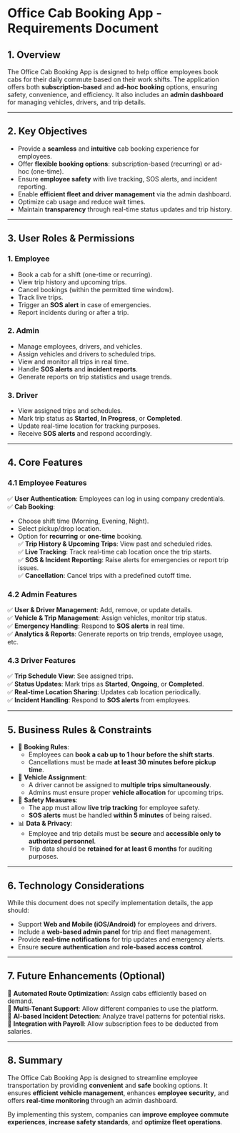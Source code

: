 # Office Cab Booking App - Requirements Document

## 1. Overview

The Office Cab Booking App is designed to help office employees book cabs for their daily commute based on their work shifts. The application offers both **subscription-based** and **ad-hoc booking** options, ensuring safety, convenience, and efficiency. It also includes an **admin dashboard** for managing vehicles, drivers, and trip details.

---

## 2. Key Objectives

- Provide a **seamless** and **intuitive** cab booking experience for employees.
- Offer **flexible booking options**: subscription-based (recurring) or ad-hoc (one-time).
- Ensure **employee safety** with live tracking, SOS alerts, and incident reporting.
- Enable **efficient fleet and driver management** via the admin dashboard.
- Optimize cab usage and reduce wait times.
- Maintain **transparency** through real-time status updates and trip history.

---

## 3. User Roles & Permissions

### **1. Employee**

- Book a cab for a shift (one-time or recurring).
- View trip history and upcoming trips.
- Cancel bookings (within the permitted time window).
- Track live trips.
- Trigger an **SOS alert** in case of emergencies.
- Report incidents during or after a trip.

### **2. Admin**

- Manage employees, drivers, and vehicles.
- Assign vehicles and drivers to scheduled trips.
- View and monitor all trips in real time.
- Handle **SOS alerts** and **incident reports**.
- Generate reports on trip statistics and usage trends.

### **3. Driver**

- View assigned trips and schedules.
- Mark trip status as **Started**, **In Progress**, or **Completed**.
- Update real-time location for tracking purposes.
- Receive **SOS alerts** and respond accordingly.

---

## 4. Core Features

### **4.1 Employee Features**

✅ **User Authentication**: Employees can log in using company credentials.  
✅ **Cab Booking**:

- Choose shift time (Morning, Evening, Night).
- Select pickup/drop location.
- Option for **recurring** or **one-time** booking.  
  ✅ **Trip History & Upcoming Trips**: View past and scheduled rides.  
  ✅ **Live Tracking**: Track real-time cab location once the trip starts.  
  ✅ **SOS & Incident Reporting**: Raise alerts for emergencies or report trip issues.  
  ✅ **Cancellation**: Cancel trips with a predefined cutoff time.

### **4.2 Admin Features**

✅ **User & Driver Management**: Add, remove, or update details.  
✅ **Vehicle & Trip Management**: Assign vehicles, monitor trip status.  
✅ **Emergency Handling**: Respond to **SOS alerts** in real time.  
✅ **Analytics & Reports**: Generate reports on trip trends, employee usage, etc.

### **4.3 Driver Features**

✅ **Trip Schedule View**: See assigned trips.  
✅ **Status Updates**: Mark trips as **Started**, **Ongoing**, or **Completed**.  
✅ **Real-time Location Sharing**: Updates cab location periodically.  
✅ **Incident Handling**: Respond to **SOS alerts** from employees.

---

## 5. Business Rules & Constraints

- 🚖 **Booking Rules**:
  - Employees can **book a cab up to 1 hour before the shift starts**.
  - Cancellations must be made **at least 30 minutes before pickup time**.
- 🚗 **Vehicle Assignment**:
  - A driver cannot be assigned to **multiple trips simultaneously**.
  - Admins must ensure proper **vehicle allocation** for upcoming trips.
- 🚨 **Safety Measures**:
  - The app must allow **live trip tracking** for employee safety.
  - **SOS alerts** must be handled **within 5 minutes** of being raised.
- 📊 **Data & Privacy**:
  - Employee and trip details must be **secure** and **accessible only to authorized personnel**.
  - Trip data should be **retained for at least 6 months** for auditing purposes.

---

## 6. Technology Considerations

While this document does not specify implementation details, the app should:

- Support **Web and Mobile (iOS/Android)** for employees and drivers.
- Include a **web-based admin panel** for trip and fleet management.
- Provide **real-time notifications** for trip updates and emergency alerts.
- Ensure **secure authentication** and **role-based access control**.

---

## 7. Future Enhancements (Optional)

🚀 **Automated Route Optimization**: Assign cabs efficiently based on demand.  
🚀 **Multi-Tenant Support**: Allow different companies to use the platform.  
🚀 **AI-based Incident Detection**: Analyze travel patterns for potential risks.  
🚀 **Integration with Payroll**: Allow subscription fees to be deducted from salaries.

---

## 8. Summary

The Office Cab Booking App is designed to streamline employee transportation by providing **convenient** and **safe** booking options. It ensures **efficient vehicle management**, enhances **employee security**, and offers **real-time monitoring** through an admin dashboard.

By implementing this system, companies can **improve employee commute experiences**, **increase safety standards**, and **optimize fleet operations**.
